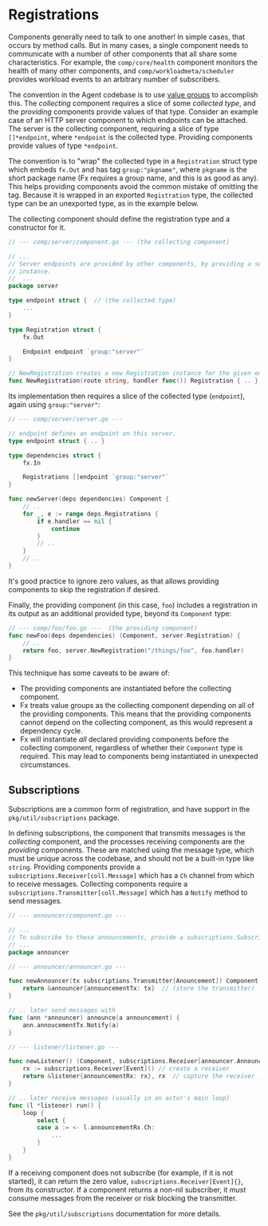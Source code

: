 # Registrations

Components generally need to talk to one another!
In simple cases, that occurs by method calls.
But in many cases, a single component needs to communicate with a number of other components that all share some characteristics.
For example, the `comp/core/health` component monitors the health of many other components, and `comp/workloadmeta/scheduler` provides workload events to an arbitrary number of subscribers.

The convention in the Agent codebase is to use [value groups](./fx.md#value-groups) to accomplish this.
The _collecting_ component requires a slice of some _collected type_, and the _providing_ components provide values of that type.
Consider an example case of an HTTP server component to which endpoints can be attached.
The server is the collecting component, requiring a slice of type `[]*endpoint`, where `*endpoint` is the collected type.
Providing components provide values of type `*endpoint`.

The convention is to "wrap" the collected type in a `Registration` struct type which embeds `fx.Out` and has tag `group:"pkgname"`, where `pkgname` is the short package name (Fx requires a group name, and this is as good as any).
This helps providing components avoid the common mistake of omitting the tag.
Because it is wrapped in an exported `Registration` type, the collected type can be an unexported type, as in the example below.

The collecting component should define the registration type and a constructor for it.

```go
// --- comp/server/component.go --- (the collecting component)

// ...
// Server endpoints are provided by other components, by providing a server.Registration
// instance.
//  ...
package server

type endpoint struct {  // (the collected type)
    ...
}

type Registration struct {
    fx.Out

    Endpoint endpoint `group:"server"`
}

// NewRegistration creates a new Registration instance for the given endpoint.
func NewRegistration(route string, handler func()) Registration { .. }
```

Its implementation then requires a slice of the collected type (`endpoint`), again using `group:"server"`:

```go
// --- comp/server/server.go ---

// endpoint defines an endpoint on this server.
type endpoint struct { .. }

type dependencies struct {
    fx.In

    Registrations []endpoint `group:"server"`
}

func newServer(deps dependencies) Component {
    // ..
    for _, e := range deps.Registrations {
        if e.handler == nil {
            continue
        }
        // ..
    }
    // ..
}
```

It's good practice to ignore zero values, as that allows providing components to skip
the registration if desired.

Finally, the providing component (in this case, `foo`) includes a registration in its output as an additional provided type, beyond its `Component` type:

```go
// --- comp/foo/foo.go ---  (the providing component)
func newFoo(deps dependencies) (Component, server.Registration) {
    // ..
    return foo, server.NewRegistration("/things/foo", foo.handler)
}
```

This technique has some caveats to be aware of:

 * The providing components are instantiated before the collecting component.
 * Fx treats value groups as the collecting component depending on all of the providing components.
   This means that the providing components cannot depend on the collecting component, as this would represent a dependency cycle.
 * Fx will instantiate _all_ declared providing components before the collecting component, regardless of whether their `Component` type is required.
   This may lead to components being instantiated in unexpected circumstances.

## Subscriptions

Subscriptions are a common form of registration, and have support in the `pkg/util/subscriptions` package.

In defining subscriptions, the component that transmits messages is the _collecting_ component, and the processes receiving components are the _providing_ components.
These are matched using the message type, which must be unique across the codebase, and should not be a built-in type like `string`.
Providing components provide a `subscriptions.Receiver[coll.Message]` which has a `Ch` channel from which to receive messages.
Collecting components require a `subscriptions.Transmitter[coll.Message]` which has a `Notify` method to send messages.

```go
// --- announcer/component.go ---

// ...
// To subscribe to these announcements, provide a subscriptions.Subscription[announcer.Announcement].
// ...
package announcer
```

```go
// --- announcer/announcer.go ---

func newAnnouncer(tx subscriptions.Transmitter[Anouncement]) Component {
    return &announcer{announcementTx: tx}  // (store the transmitter)
}

// .. later send messages with 
func (ann *announcer) announce(a announcement) {
    ann.annoucementTx.Notify(a)
}
```

```go
// --- listener/listener.go ---

func newListener() (Component, subscriptions.Receiver[announcer.Announcement]) {
    rx := subscriptions.Receiver[Event]() // create a receiver
    return &listener{announcementRx: rx}, rx  // capture the receiver _and_ return it
}

// .. later receive messages (usually in an actor's main loop)
func (l *listener) run() {
    loop {
        select {
        case a := <- l.announcementRx.Ch:
            ...
        }
    }
}
```

If a receiving component does not subscribe (for example, if it is not started), it can return the zero value, `subscriptions.Receiver[Event]{}`, from its constructor.
If a component returns a non-nil subscriber, it _must_ consume messages from the receiver or risk blocking the transmitter.

See the `pkg/util/subscriptions` documentation for more details.
